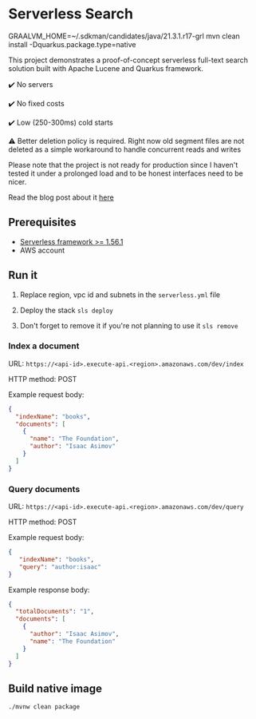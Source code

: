 #  Serverless Search

GRAALVM_HOME=~/.sdkman/candidates/java/21.3.1.r17-grl mvn clean install -Dquarkus.package.type=native

This project demonstrates a proof-of-concept serverless full-text search solution built with Apache Lucene and Quarkus framework.

✔️ No servers

✔️ No fixed costs

✔️ Low (250-300ms) cold starts

⚠️ Better deletion policy is required. Right now old segment files are not deleted as a simple workaround to handle concurrent reads and writes

Please note that the project is not ready for production since I haven't tested it under a prolonged load and to be honest interfaces need to be nicer.

Read the blog post about it [here](https://medium.com/@arsenyyankovski/serverless-full-text-search-with-aws-lambda-and-efs-cf24e1b6fe3b)

## Prerequisites
- [Serverless framework >= 1.56.1](https://serverless.com/framework/docs/getting-started/)
- AWS account

## Run it
1. Replace region, vpc id and subnets in the `serverless.yml` file

2. Deploy the stack
   `sls deploy`

3. Don't forget to remove it if you're not planning to use it
   `sls remove`

### Index a document

URL: `https://<api-id>.execute-api.<region>.amazonaws.com/dev/index`

HTTP method: POST

Example request body:

```json
{
  "indexName": "books",
  "documents": [
    {
      "name": "The Foundation",
      "author": "Isaac Asimov"
    }
  ]
}
```

### Query documents

URL: `https://<api-id>.execute-api.<region>.amazonaws.com/dev/query`

HTTP method: POST

Example request body:

```json
{
   "indexName": "books",
   "query": "author:isaac"
}
```

Example response body:

```json
{
  "totalDocuments": "1",
  "documents": [
    {
      "author": "Isaac Asimov",
      "name": "The Foundation"
    }
  ]
}
```

## Build native image
`./mvnw clean package`
